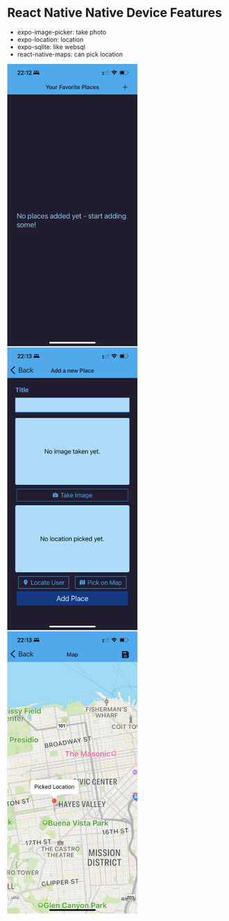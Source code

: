 # React Native Native Device Features

- expo-image-picker: take photo
- expo-location: location
- expo-sqlite: like websql
- react-native-maps: can pick location

<img src="https://raw.githubusercontent.com/wghglory/rn-native-features/master/screenshots/places.png" alt="all places" style="width:300px">

<img src="https://raw.githubusercontent.com/wghglory/rn-native-features/master/screenshots/add-place.png" alt="add place" style="width:300px">

<img src="https://raw.githubusercontent.com/wghglory/rn-native-features/master/screenshots/map.png" alt="map" style="width:300px">
